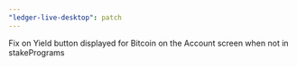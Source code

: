```yaml
---
"ledger-live-desktop": patch
---
```


Fix on Yield button displayed for Bitcoin on the Account screen when not in stakePrograms
